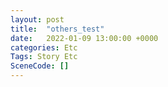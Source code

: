 ```yaml
---
layout: post
title:  "others_test"
date:   2022-01-09 13:00:00 +0000
categories: Etc
Tags: Story Etc
SceneCode: []
---
```

